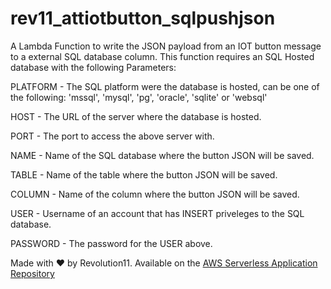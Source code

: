 # rev11_attiotbutton_sqlpushjson
A Lambda Function to write the JSON payload from an IOT button message to a external SQL database column.  This function requires an SQL Hosted database with the following Parameters:

PLATFORM - The SQL platform were the database is hosted, can be one of the following: 'mssql', 'mysql', 'pg', 'oracle', 'sqlite' or 'websql'

HOST - The URL of the server where the database is hosted.

PORT - The port to access the above server with.

NAME - Name of the SQL database where the button JSON will be saved.

TABLE - Name of the table where the button JSON will be saved.

COLUMN - Name of the column where the button JSON will be saved.

USER - Username of an account that has INSERT priveleges to the SQL database.

PASSWORD - The password for the USER above.

Made with ❤️ by Revolution11. Available on the [AWS Serverless Application Repository](https://aws.amazon.com/serverless)